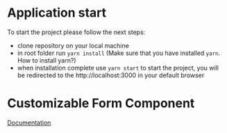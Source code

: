 # Application start

To start the project please follow the next steps:
- clone repository on your local machine
- in root folder run `yarn install` (Make sure that you have installed `yarn`. How to install yarn?)
- when installation complete use `yarn start` to start the project, you will be redirected to the http://localhost:3000 in your default browser 

# Customizable Form Component

[Documentation](https://github.com/kennygomel/react-redux-test-work/blob/master/src/shared/form/README.md)